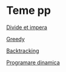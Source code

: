 # Teme pp
 
[Divide et impera](https://github.com/danitns/teme_pp/tree/main/divide-et-impera)

[Greedy](https://github.com/danitns/teme_pp/tree/main/greedy)

[Backtracking](https://github.com/danitns/teme_pp/tree/main/bkt)

[Programare dinamica](https://github.com/danitns/teme_pp/tree/main/programare_dinamica)
